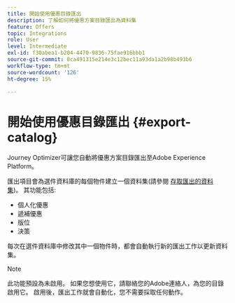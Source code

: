 ```yaml
---
title: 開始使用優惠目錄匯出
description: 了解如何將優惠方案目錄匯出為資料集
feature: Offers
topic: Integrations
role: User
level: Intermediate
exl-id: f30abea1-b204-4470-9836-75fae916bbb1
source-git-commit: 0ca491315e214e3c12bec11a93da1a2b98b493b6
workflow-type: tm+mt
source-wordcount: '126'
ht-degree: 15%

---
```


# 開始使用優惠目錄匯出 {#export-catalog}

Journey Optimizer可讓您自動將優惠方案目錄匯出至Adobe Experience Platform。

匯出項目會為選件資料庫的每個物件建立一個資料集(請參閱 [存取匯出的資料集](../export-catalog/access-dataset.md))。 其功能包括:

* 個人化優惠
* 遞補優惠
* 版位
* 決策

每次在選件資料庫中修改其中一個物件時，都會自動執行新的匯出工作以更新資料集。

>[!NOTE]
>
>此功能預設為未啟用。 如果您想使用它，請聯絡您的Adobe連絡人，為您的目錄啟用它。 啟用後，匯出工作就會自動化，您不需要採取任何動作。
